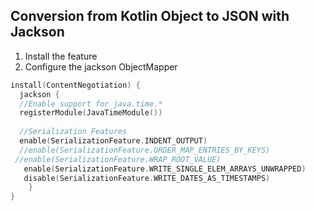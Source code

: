 ## Conversion from Kotlin Object to JSON with Jackson

1. Install the feature
2. Configure the jackson  ObjectMapper
```kotlin
install(ContentNegotiation) {  
  jackson {  
  //Enable support for java.time.*  
  registerModule(JavaTimeModule())  
  
  //Serialization Features  
  enable(SerializationFeature.INDENT_OUTPUT)  
  //enable(SerializationFeature.ORDER_MAP_ENTRIES_BY_KEYS)  
 //enable(SerializationFeature.WRAP_ROOT_VALUE)
   enable(SerializationFeature.WRITE_SINGLE_ELEM_ARRAYS_UNWRAPPED)  
   disable(SerializationFeature.WRITE_DATES_AS_TIMESTAMPS)  
    }  
}
```
